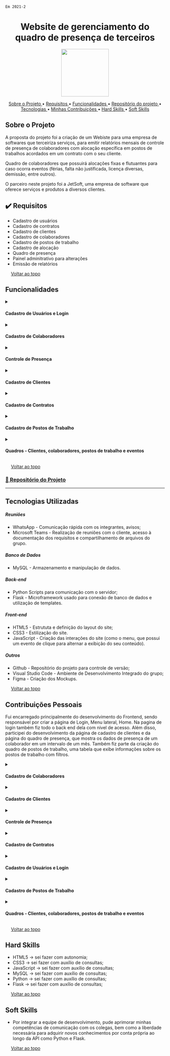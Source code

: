 `Em 2021-2`
<span id="topo">
<h1 align="center"><b>Website de gerenciamento do quadro de presença de terceiros</h1></b>

<p align="center"> 
   <img src="https://user-images.githubusercontent.com/79669245/235186853-032cb19a-ab45-4cc7-bec4-e41b3cef354b.png" width="150" height="150">
    
</p>

<p align="center">
  <a href ="#sobre-o-projeto"> Sobre o Projeto </a>  • 
  <a href ="#requisitos">Requisitos </a>  • 
  <a href ="#funcionalidades">Funcionalidades </a>  • 
  <a href ="#repositorio"> Repositório do projeto </a>  • 
  <a href ="#tecnologias-utilizadas"> Tecnologias </a>  •
  <a href ="#contribuições"> Minhas Contribuições </a>  •
  <a href ="#hard-skills"> Hard Skills </a> •
  <a href ="#soft-skills"> Soft Skills </a>
 
</p>

<span id="sobre-o-projeto">

## Sobre o Projeto

A proposta do projeto foi a criação de um Webiste para uma empresa de softwares que terceiriza serviços, para emitir relatórios mensais de controle de presença de colaboradores com alocação específica em postos de trabalhos acordados em um contrato com o seu cliente.

Quadro de colaboradores que possuirá alocações fixas e flutuantes para caso ocorra eventos (férias, falta não justificada, licença diversas, demissão, entre outros).

O parceiro neste projeto foi a JetSoft, uma empresa de software que oferece serviços e produtos a diversos clientes.

<span id="requisitos">

## ✔️ Requisitos

<ul>
<li>Cadastro de usuários</li>
<li>Cadastro de contratos</li>
<li>Cadastro de clientes</li>
<li>Cadastro de colaboradores</li>
<li>Cadastro de postos de trabalho</li>
<li>Cadastro de alocação</li>
<li>Quadro de presença</li>
<li> Painel adminitrativo para alterações</li>
<li>Emissão de relatórios</li>
</ul>

<img src="https://cdn-icons-png.flaticon.com/512/959/959208.png" width="14"> [Voltar ao topo](#topo)

<span id="funcionalidades">

## Funcionalidades

<details>
  <summary>
    <h4 align="left">Cadastro de Usuários e Login</h4>
  </summary>
  <img src="https://user-images.githubusercontent.com/79669245/236921296-1f2a3098-941c-4d33-b6ee-08c3fa7c4399.gif" width="600px">
</details>

<details>
  <summary>
    <h4 align="left">Cadastro de Colaboradores</h4>
  </summary>
  <img src="https://user-images.githubusercontent.com/79669245/236918810-7233eab6-9e7b-46e6-bd46-968be5092f6f.gif" width="600px">
</details>
<details>
  <summary>
    <h4 align="left">Controle de Presença</h4>
  </summary>
  <img src="https://user-images.githubusercontent.com/79669245/236921126-40f09333-779e-4ccf-95e5-503aa5ef68a2.gif" width="600px">
</details>
<details>
  <summary>
    <h4 align="left">Cadastro de Clientes</h4>
  </summary>
  <img src="https://user-images.githubusercontent.com/79669245/236920724-62919512-dde0-4a14-815b-7a1169716548.gif" width="600px">
</details>
<details>
  <summary>
    <h4 align="left">Cadastro de Contratos</h4>
  </summary>
  <img src="https://user-images.githubusercontent.com/79669245/236921045-dd37af99-8ab1-4863-a50c-ec5983de4215.gif" width="600px">
</details>
<details>
  <summary>
    <h4 align="left">Cadastro de Postos de Trabalho</h4>
  </summary>
  <img src="https://user-images.githubusercontent.com/79669245/236921081-17fe100e-ce2c-4422-80fb-5833d25a4d3b.gif" width="600px">
</details>
<details>
  <summary>
    <h4 align="left">Quadros - Clientes, colaboradores, postos de trabalho e eventos</h4>
  </summary>
  <img src="https://user-images.githubusercontent.com/79669245/236921679-f0b95a3e-3900-40cc-a226-9e8fd768abaf.gif" width="600px">
</details>

<img src="https://cdn-icons-png.flaticon.com/512/959/959208.png" width="14"> [Voltar ao topo](#topo)

<span id="repositorio">

### [📕 Repositório do Projeto ](https://github.com/douglaswe/JetSoft)
---

<span id="tecnologias-utilizadas">

## Tecnologias Utilizadas

##### Reuniões
   
  - WhatsApp - Comunicação rápida com os integrantes, avisos;
  - Microsoft Teams - Realização de reuniões com o cliente, acesso à documentação dos requisitos e compartilhamento de arquivos do grupo.
 
##### Banco de Dados
 
   - MySQL - Armazenamento e manipulação de dados.

##### Back-end  
  
  - Python Scripts para comunicação com o servidor;
  - Flask - Microframework usado para conexão de banco de dados e utilização de templates.

##### Front-end 
 
  - HTML5 - Estrututa e definição do layout do site;
  - CSS3 - Estilização do site.
  - JavaScript - Criação das interações do site (como o menu, que possui um evento de clique para alternar a exibição do seu conteúdo).

##### Outros
 
  - Github - Repositório do projeto para controle de versão;
  - Visual Studio Code - Ambiente de Desenvolvimento Integrado do grupo;
  - Figma - Criação dos Mockups.

<img src="https://cdn-icons-png.flaticon.com/512/959/959208.png" width="14"> [Voltar ao topo](#topo)

<span id="contribuições">

## Contribuições Pessoais

Fui encarregado principalmente do desenvolvimento do Frontend, sendo responsável por criar a página de Login, Menu lateral, Home. Na pagina de login também fiz todo o back end dela com nivel de acesso. Além disso, participei do desenvolvimento da página de cadastro de clientes e da página do quadro de presença, que mostra os dados de presença de um colaborador em um intervalo de um mês. Também fiz parte da criação do quadro de postos de trabalho, uma tabela que exibe informações sobre os postos de trabalho com filtros.

<details>
  <summary>
    <h4 align="left">Cadastro de Colaboradores</h4>
  </summary>
  <img src="https://user-images.githubusercontent.com/79669245/236918810-7233eab6-9e7b-46e6-bd46-968be5092f6f.gif" width="600px">
</details>
<details>
  <summary>
    <h4 align="left">Cadastro de Clientes</h4>
  </summary>
  <img src="https://user-images.githubusercontent.com/79669245/236920724-62919512-dde0-4a14-815b-7a1169716548.gif" width="600px">
</details>
<details>
  <summary>
    <h4 align="left">Controle de Presença</h4>
  </summary>
  <img src="https://user-images.githubusercontent.com/79669245/236921126-40f09333-779e-4ccf-95e5-503aa5ef68a2.gif" width="600px">
</details>

<details>
  <summary>
    <h4 align="left">Cadastro de Contratos</h4>
  </summary>
  <img src="https://user-images.githubusercontent.com/79669245/236921045-dd37af99-8ab1-4863-a50c-ec5983de4215.gif" width="600px">
</details>
<details>
  <summary>
    <h4 align="left">Cadastro de Usuários e Login</h4>
  </summary>
  <img src="https://user-images.githubusercontent.com/79669245/236921296-1f2a3098-941c-4d33-b6ee-08c3fa7c4399.gif" width="600px">
</details>
<details>
  <summary>
    <h4 align="left">Cadastro de Postos de Trabalho</h4>
  </summary>
  <img src="https://user-images.githubusercontent.com/79669245/236921081-17fe100e-ce2c-4422-80fb-5833d25a4d3b.gif" width="600px">
</details>
<details>
  <summary>
    <h4 align="left">Quadros - Clientes, colaboradores, postos de trabalho e eventos</h4>
  </summary>
  <img src="https://user-images.githubusercontent.com/79669245/236921679-f0b95a3e-3900-40cc-a226-9e8fd768abaf.gif" width="600px">
</details>

<img src="https://cdn-icons-png.flaticon.com/512/959/959208.png" width="14"> [Voltar ao topo](#topo)

<span id="#hard-skills">

## Hard Skills

* HTML5 → sei fazer com autonomia;
* CSS3 → sei fazer com auxílio de consultas;
* JavaScript → sei fazer com auxílio de consultas;
* MySQL → sei fazer com auxílio de consultas;
* Python → sei fazer com auxílio de consultas;
* Flask → sei fazer com auxílio de consultas;

<img src="https://cdn-icons-png.flaticon.com/512/959/959208.png" width="14"> [Voltar ao topo](#topo)

<span id="soft-skills">

## Soft Skills

* Por integrar a equipe de desenvolvimento, pude aprimorar minhas competências de comunicação com os colegas, bem como a liberdade necessária para adquirir novos conhecimentos por conta própria ao longo da API como Python e Flask.


<img src="https://cdn-icons-png.flaticon.com/512/959/959208.png" width="14"> [Voltar ao topo](#topo)